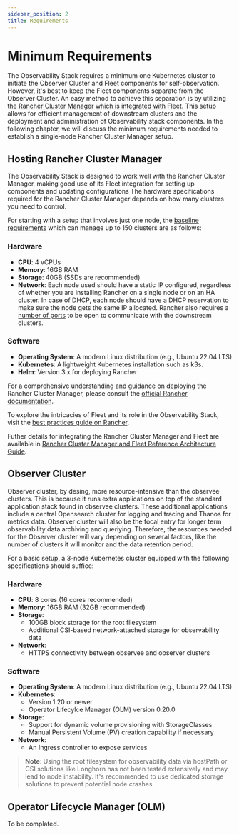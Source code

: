 ```yaml
---
sidebar_position: 2
title: Requirements
---
```


# Minimum Requirements

The Observability Stack requires a minimum one Kubernetes cluster to initiate the Observer Cluster and Fleet components for self-observation. However, it's best to keep the Fleet components separate from the Observer Cluster. An easy method to achieve this separation is by utilizing the [Rancher Cluster Manager which is integrated with Fleet](https://ranchermanager.docs.rancher.com/how-to-guides/new-user-guides/deploy-apps-across-clusters/fleet). This setup allows for efficient management of downstream clusters and the deployment and administration of Observability stack components. In the following chapter, we will discuss the minimum requirements needed to establish a single-node Rancher Cluster Manager setup.

## Hosting Rancher Cluster Manager

The Observability Stack is designed to work well with the Rancher Cluster Manager, making good use of its Fleet integration for setting up components and updating configurations The hardware specifications required for the Rancher Cluster Manager depends on how many clusters you need to control.

For starting with a setup that involves just one node, the [baseline requirements](https://ranchermanager.docs.rancher.com/getting-started/installation-and-upgrade/installation-requirements#k3s-kubernetes) which can manage up to 150 clusters are as follows: 

### Hardware
- **CPU**: 4 vCPUs 
- **Memory**: 16GB RAM 
- **Storage**: 40GB (SSDs are recommended)
- **Network**: Each node used should have a static IP configured, regardless of whether you are installing Rancher on a single node or on an HA cluster. In case of DHCP, each node should have a DHCP reservation to make sure the node gets the same IP allocated. Rancher also requires a [number of ports](https://ranchermanager.docs.rancher.com/getting-started/installation-and-upgrade/installation-requirements/port-requirements) to be open to communicate with the downstream clusters.

### Software
- **Operating System**: A modern Linux distribution (e.g., Ubuntu 22.04 LTS)
- **Kubernetes**: A lightweight Kubernetes installation such as k3s.
- **Helm**: Version 3.x for deploying Rancher

For a comprehensive understanding and guidance on deploying the Rancher Cluster Manager, please consult the [official Rancher documentation](https://ranchermanager.docs.rancher.com/getting-started/quick-start-guides/deploy-rancher-manager/helm-cli). 

To explore the intricacies of Fleet and its role in the Observability Stack, visit the [best practices guide on Rancher](#hosting-rancher-cluster-manager).

Futher details for integrating the Rancher Cluster Manager and Fleet are available in [Rancher Cluster Manager and Fleet Reference Architecture Guide](../catagory/reference-architecture/ranchercm).

## Observer Cluster

Observer cluster, by desing, more resource-intensive than the observee clusters. This is because it runs extra applications on top of the standard application stack found in observee clusters. These additional applications include a central Opensearch cluster for logging and tracing and Thanos for metrics data. Observer cluster will also be the focal entry for longer term observability data archiving and queriying. Therefore, the resources needed for the Observer cluster will vary depending on several factors, like the number of clusters it will monitor and the data retention period.

For a basic setup, a 3-node Kubernetes cluster equipped with the following specifications should suffice:

### Hardware
- **CPU**: 8 cores (16 cores recommended)
- **Memory**: 16GB RAM (32GB recommended)
- **Storage**:
  - 100GB block storage for the root filesystem
  - Additional CSI-based network-attached storage for observability data
- **Network**:
  - HTTPS connectivity between observee and observer clusters

### Software
- **Operating System**: A modern Linux distribution (e.g., Ubuntu 22.04 LTS)
- **Kubernetes**: 
  - Version 1.20 or newer
  - Operator Lifecylce Manager (OLM) version 0.20.0
- **Storage**:
  - Support for dynamic volume provisioning with StorageClasses
  - Manual Persistent Volume (PV) creation capability if necessary
- **Network**:
  - An Ingress controller to expose services

> **Note**: Using the root filesystem for observability data via hostPath or CSI solutions like Longhorn has not been tested extensively and may lead to node instability. It's recommended to use dedicated storage solutions to prevent potential node crashes.

## Operator Lifecycle Manager (OLM)

To be complated.